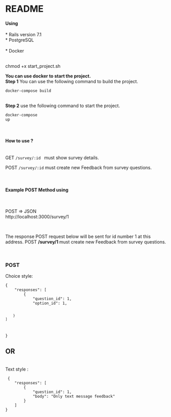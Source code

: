 # README
<h4>Using</h4>
* Rails version 7.1 <br>
* PostgreSQL <br> <br>
* Docker <br> <br>

chmod +x start_project.sh  <br>
 
 <b>You can use docker to start the project.</b> <br>
<b>Step 1</b> You can use the following command to build the project. <p> <code>docker-compose build</code></p> <br>
<b>Step 2</b> use the following command to start the project. <p> <code>docker-compose up</code></p> <br>

<h4>How to use ?</h4><br>
GET <code color="green">/survey/:id </code> must show survey details. <br>
  
POST <code>/survey/:id</code> must create new Feedback from survey questions. <br><br><br>


<h4>Example POST Method using</h4><br>
<p>POST => JSON <br> http://localhost:3000/survey/1</p><br> 
<p>The response POST request below will be sent for id number 1 at this address. POST <b>/survey/1 </b> must create new Feedback from survey questions.</p> <br>
<a> 
 <h3>POST</h3>
 Choice style: <br>
  <code>
{
    "responses": [
        {
            "question_id": 1,
            "option_id": 1,
            
        }
    ]
}
  </code>
</a>  <br>
<h2>OR</h2><br>
Text style : <br>
<code >
 {
    "responses": [
        {
            "question_id": 1,
            "body": "Only text message feedback"
        }
    ]
}
</code>
